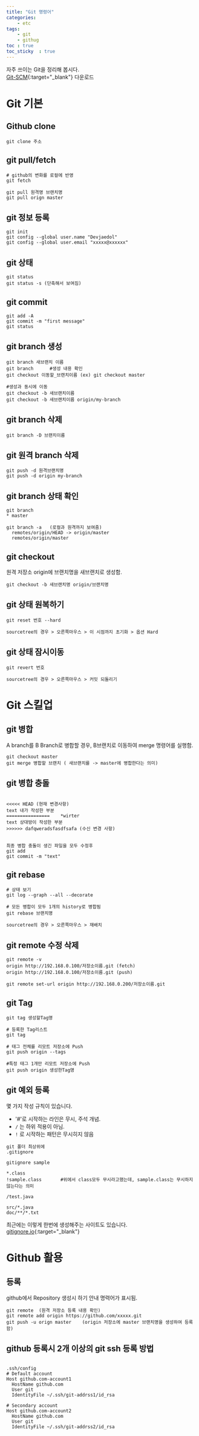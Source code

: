 ```yaml
---
title: "Git 명령어"
categories: 
    - etc
tags: 
    - git
    - githug
toc : true
toc_sticky  : true    
---
```


자주 쓰이는 Git을 정리해 봅시다.   
[Git-SCM](https://git-scm.com/){:target="_blank"} 다운로드

# Git 기본
## Github clone
```text
git clone 주소
```

## git pull/fetch
```text
# github의 변화를 로컬에 반영
git fetch

git pull 원격명 브랜치명
git pull orign master

```


## git 정보 등록
```text
git init 
git config --global user.name "Devjaedol"
git config --global user.email "xxxxx@xxxxxx"
```

## git 상태
```text
git status
git status -s (단축해서 보여짐)
```


## git commit
```text
git add -A
git commit -m "first message"
git status
```

## git branch 생성
```text
git branch 새브랜치 이름
git branch      #생성 내용 확인
git checkout 이동할_브랜치이름 (ex) git checkout master

#생성과 동시에 이동
git checkout -b 새브랜치이름
git checkout -b 새브랜치이름 origin/my-branch
```
## git branch 삭제
```text
git branch -D 브랜치이름
```

## git 원격 branch 삭제
```text
git push -d 원격브랜치명
git push -d origin my-branch
```

## git branch 상태 확인
```text
git branch
* master

git branch -a	(로컬과 원격까지 보여줌)
  remotes/origin/HEAD -> origin/master
  remotes/origin/master
```


## git checkout
원격 저장소 origin에 브랜치명을 새브랜치로 생성함.
```text
git checkout -b 새브랜치명 origin/브랜치명 
```


## git 상태 원복하기
```text
git reset 번호 --hard

sourcetree의 경우 > 오른쪽마우스 > 이 시점까지 초기화 > 옵션 Hard
```

## git 상태 잠시이동
```text
git revert 번호

sourcetree의 경우 > 오른쪽마우스 > 커밋 되돌리기
```

# Git 스킬업
## git 병합
A branch를 B Branch로 병합할 경우, B브랜치로 이동하여 merge 명령어를 실행함.
```text
git checkout master
git merge 병합할 브랜치 ( 새브랜치를 -> master에 병합한다는 의미)
```
## git 병합 충돌
```text

<<<<< HEAD (현재 변경사항)
text 내가 작성한 부분
================	*wirter
text 상대방이 작성한 부분
>>>>>> dafqweradsfasdfsafa (수신 변경 사항)


최종 병합 충돌이 생긴 파일을 모두 수정후
git add
git commit -m "text"

```


## git rebase
```text
# 상태 보기
git log --graph --all --decorate

# 모든 병합이 모두 1개의 history로 병합됨
git rebase 브랜치명

sourcetree의 경우 > 오른쪽마우스 > 재배치

```

## git remote 수정 삭제
```text
git remote -v
origin http://192.168.0.100/저장소이름.git (fetch)
origin http://192.168.0.100/저장소이름.git (push)

git remote set-url origin http://192.168.0.200/저장소이름.git
```

## git Tag
```text
git tag 생성할Tag명

# 등록한 Tag리스트 
git tag

# 태그 전체를 리모트 저장소에 Push
git push origin --tags

#특정 태그 1개만 리모트 저장소에 Push
git push origin 생성한Tag명

```


## git 예외 등록
몇 가지 작성 규칙이 있습니다.    
- '#'로 시작하는 라인은 무시, 주석 개념.
- `/` 는 하위 적용이 아님.
- `!` 로 시작하는 패턴은 무시히지 않음

```text
git 폴더 최상위에
.gitignore

gitignore sample

*.class
!sample.class       #위에서 class모두 무시라고했는데, sample.class는 무시하지 않는다는 의미

/test.java

src/*.java
doc/**/*.txt
```
최근에는 이렇게 한번에 생성해주는 사이트도 있습니다.     
[gitignore.io](https://www.toptal.com/developers/gitignore){:target="_blank"}


# Github 활용
## 등록
github에서 Repository 생성시 하기 안내 명력어가 표시됨.    
```text
git remote  (원격 저장소 등록 내용 확인)
git remote add origin https://github.com/xxxxx.git
git push -u orign master	(origin 저장소에 master 브랜치명을 생성하여 등록함)
```


## github 등록시 2개 이상의  git ssh  등록 방법
```text

.ssh/config
# Default account
Host github.com-account1
  HostName github.com
  User git
  IdentityFile ~/.ssh/git-addrss1/id_rsa

# Secondary account
Host github.com-account2
  HostName github.com
  User git
  IdentityFile ~/.ssh/git-addrss2/id_rsa

```